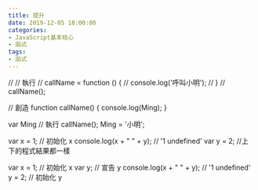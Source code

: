 ```yaml
---
title: 提升
date: 2019-12-05 18:00:00
categories: 
- JavaScript基本核心
- 函式
tags:
- 函式
---
```



// // 執行
// callName = function () {
//    console.log('呼叫小明');
// }
// callName();

// 創造
function callName() {
    console.log(Ming);
}

var Ming
// 執行
callName();
Ming = '小明';



var x = 1; // 初始化 x
console.log(x + " " + y);  // '1 undefined'
var y = 2;
//上下的程式結果都一樣

var x = 1; // 初始化 x
var y; // 宣告 y
console.log(x + " " + y);  // '1 undefined'
y = 2; // 初始化 y